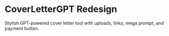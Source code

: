 # CoverLetterGPT Redesign

Stylish GPT-powered cover letter tool with uploads, links, mega prompt, and payment button.